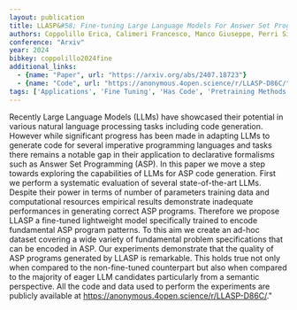 ```yaml
---
layout: publication
title: LLASP&#58; Fine-tuning Large Language Models For Answer Set Programming
authors: Coppolillo Erica, Calimeri Francesco, Manco Giuseppe, Perri Simona, Ricca Francesco
conference: "Arxiv"
year: 2024
bibkey: coppolillo2024fine
additional_links:
  - {name: "Paper", url: "https://arxiv.org/abs/2407.18723"}
  - {name: "Code", url: "https://anonymous.4open.science/r/LLASP-D86C/"}
tags: ['Applications', 'Fine Tuning', 'Has Code', 'Pretraining Methods', 'Reinforcement Learning', 'Training Techniques']
---
```

Recently Large Language Models (LLMs) have showcased their potential in various natural language processing tasks including code generation. However while significant progress has been made in adapting LLMs to generate code for several imperative programming languages and tasks there remains a notable gap in their application to declarative formalisms such as Answer Set Programming (ASP). In this paper we move a step towards exploring the capabilities of LLMs for ASP code generation. First we perform a systematic evaluation of several state-of-the-art LLMs. Despite their power in terms of number of parameters training data and computational resources empirical results demonstrate inadequate performances in generating correct ASP programs. Therefore we propose LLASP a fine-tuned lightweight model specifically trained to encode fundamental ASP program patterns. To this aim we create an ad-hoc dataset covering a wide variety of fundamental problem specifications that can be encoded in ASP. Our experiments demonstrate that the quality of ASP programs generated by LLASP is remarkable. This holds true not only when compared to the non-fine-tuned counterpart but also when compared to the majority of eager LLM candidates particularly from a semantic perspective. All the code and data used to perform the experiments are publicly available at https://anonymous.4open.science/r/LLASP-D86C/."
